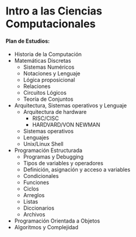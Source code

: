 # Intro a las Ciencias Computacionales
#### Plan de Estudios:
- Historia de la Computación
- Matemáticas Discretas
  - Sistemas Numéricos
  - Notaciones y Lenguaje
  - Lógica proposicional
  - Relaciones 
  - Circuitos Lógicos
  - Teoría de Conjuntos
- Arquitectura, Sistemas operativos y Lenguaje
  - Arquitectura de hardware
    - RISC/CISC
    - HARDVARD/VON NEWMAN
  - Sistemas operativos 
  - Lenguajes
  - Unix/Linux Shell
- Programación Estructurada
  - Programas y Debugging
  - Tipos de variables y operadores
  - Definición, asignación y acceso a variables
  - Condicionales
  - Funciones
  - Ciclos 
  - Arreglos
  - Listas
  - Diccionarios
  - Archivos
- Programación Orientada a Objetos
- Algoritmos y Complejidad  

